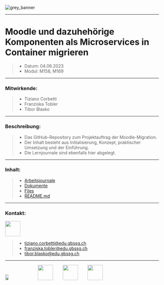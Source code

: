 ![grey_banner](https://github.com/EpicAlpaca55/Projekt_Docker/assets/98404509/cd24df1c-b07a-499e-96d8-9211d034a145)

---

# Moodle und dazuhehörige Komponenten als Microservices in Container migrieren
> - Datum: 04.06.2023
> - Modul: M158, M169

---

### Mitwirkende:
> - Tiziano Corbetti
> - Franziska Tobler
> - Tibor Blasko

---

### Beschreibung:
> - Das GitHub-Repository zum Projektauftrag der Moodle-Migration.
> - Der Inhalt besteht aus Initialisierung, Konzept, praktischer Umsetzung und der Einführung.
> - Die Lernjournale sind ebenfalls hier abgelegt.

---

### Inhalt:</br>
> - [Arbeitsjournale](/Arbeitsjournale)
> - [Dokumente](/Dokumente)
> - [Files](/Files)
> - [README.md](/README.md)

---

### Kontakt:
<img src="https://cdn-icons-png.flaticon.com/128/732/732223.png" style="width: 50px; height: 50px;">

> - tiziano.corbetti@edu.gbssg.ch
> - franziska.tobler@edu.gbssg.ch
> - tibor.blasko@edu.gbssg.ch

---

<img src="https://upload.wikimedia.org/wikipedia/commons/thumb/c/c6/Moodle-logo.svg/2560px-Moodle-logo.svg.png" width="15%" height="7%">&nbsp;&nbsp;&nbsp;&nbsp;&nbsp;&nbsp;&nbsp;&nbsp;<img src="https://cdn-icons-png.flaticon.com/128/5969/5969059.png" style="width: 50px; height: 50px;">&nbsp;&nbsp;&nbsp;&nbsp;&nbsp;&nbsp;&nbsp;&nbsp;<img src="https://cdn-icons-png.flaticon.com/128/5968/5968313.png" style="width: 50px; height: 50px;">&nbsp;&nbsp;&nbsp;&nbsp;&nbsp;&nbsp;&nbsp;&nbsp;<img src="https://cdn-icons-png.flaticon.com/128/888/888879.png" style="width: 50px; height: 50px;">
